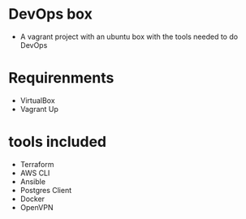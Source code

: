 # DevOps box
* A vagrant project with an ubuntu box with the tools needed to do DevOps

# Requirenments
* VirtualBox
* Vagrant Up 

# tools included
* Terraform
* AWS CLI
* Ansible
* Postgres Client
* Docker
* OpenVPN